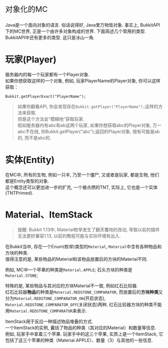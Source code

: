 <p style="font-size:24px;">对象化的MC</p>
Java是一个面向对象的语言. 俗话说得好, Java里万物皆对象.  
事实上, BukkitAPI下的MC世界, 正是一个由许多对象构成的世界.   
下面简述几个常用的类型. BukkitAPI中还有更多的类型. 这只是冰山一角.   

# 玩家(Player)  
服务器内的每一个玩家都有一个Player对象.  
如果你想获取这样的一个对象, 例如, 玩家PlayerName的Player对象, 你可以这样获取：  
```
Bukkit.getPlayerExact("PlayerName");  
```

> 如果你翻看API, 你会发现存在`Bukkit.getPlayer("PlayerName");`这样的方法来获取.   
> 但是这个方法会“模糊地”获取玩家.    
> 假如服务器内有abc和ab这两个玩家, 如果你想获取abc的Player对象, 万一abc不在线, 你Bukkit.getPlayer("abc");返回的Player对象, 很有可能是ab的, 而不是abc的.   
  
# 实体(Entity)  
在MC中, 所有的生物, 例如一只羊, 乃至一个僵尸, 又或者是玩家, 都是生物, 他们都是Entity类型的对象.   
这个概念还可以更加进一步的扩充, 一个被点燃的TNT, 实际上, 它也是一个实体(TNTPrimed).   
  
# Material、ItemStack  
> 提醒: Bukkit 1.13中, Material枚举发生了翻天覆地的改动, 导致以前的插件无法更好兼容1.13, 以前的教程可能与实际环境有出入.

在Bukkit当中, 存在一个Enum(枚举)类型的`Material`, `Material`中含有各种物品和方块的种类.  
值得注意的是, 某些物品的Material和该物品放置后的方块的Material不同.  

例如, MC中一个苹果的种类是`Material.APPLE`; 石头方块的种类是`Material.STONE`;  

特殊的是, 某些物品与其对应的方块Material不一致, 例如红石比较器.  
红石比较器**物品**的种类是`Material.REDSTONE_COMPARATOR`, 而放置后的**方块种类**又分为`Material.REDSTONE_COMPARATOR_ON`(开启状态), `Material.REDSTONE_COMPARATOR_OFF`(关闭状态)两种, 红石比较器方块的种类不能用`Material.REDSTONE_COMPARATOR`来表示.

ItemStack用于反应一种描述物品堆叠的方式.  
一个ItemStack的实例, 囊括了物品的种类（其对应的Material）和数量等信息.  
例如, 玩家手中拿着三个苹果. 玩家手中的这三个苹果, 实质上是一个ItemStack, 它包括了这三个苹果的种类（Material.APPLE）、数量（3）与其他的一些信息. 